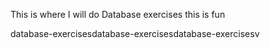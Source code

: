 This is where I will do Database exercises
this is fun

database-exercisesdatabase-exercisesdatabase-exercisesv